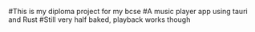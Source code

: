 #This is my diploma project for my bcse
#A music player app using tauri and Rust
#Still very half baked, playback works though
